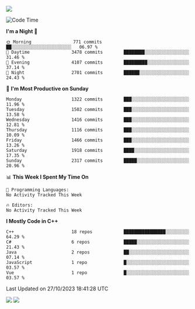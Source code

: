 ![](https://komarev.com/ghpvc/?username=lilpidgey&color=red)
<!--START_SECTION:waka-->
![Code Time](http://img.shields.io/badge/Code%20Time-1%2C491%20hrs%2018%20mins-blue)

**I'm a Night 🦉** 

```text
🌞 Morning                771 commits         ██░░░░░░░░░░░░░░░░░░░░░░░   06.97 % 
🌆 Daytime                3478 commits        ████████░░░░░░░░░░░░░░░░░   31.46 % 
🌃 Evening                4107 commits        █████████░░░░░░░░░░░░░░░░   37.14 % 
🌙 Night                  2701 commits        ██████░░░░░░░░░░░░░░░░░░░   24.43 % 
```
📅 **I'm Most Productive on Sunday** 

```text
Monday                   1322 commits        ███░░░░░░░░░░░░░░░░░░░░░░   11.96 % 
Tuesday                  1502 commits        ███░░░░░░░░░░░░░░░░░░░░░░   13.58 % 
Wednesday                1416 commits        ███░░░░░░░░░░░░░░░░░░░░░░   12.81 % 
Thursday                 1116 commits        ███░░░░░░░░░░░░░░░░░░░░░░   10.09 % 
Friday                   1466 commits        ███░░░░░░░░░░░░░░░░░░░░░░   13.26 % 
Saturday                 1918 commits        ████░░░░░░░░░░░░░░░░░░░░░   17.35 % 
Sunday                   2317 commits        █████░░░░░░░░░░░░░░░░░░░░   20.96 % 
```


📊 **This Week I Spent My Time On** 

```text
💬 Programming Languages: 
No Activity Tracked This Week

🔥 Editors: 
No Activity Tracked This Week
```

**I Mostly Code in C++** 

```text
C++                      18 repos            ████████████████░░░░░░░░░   64.29 % 
C#                       6 repos             █████░░░░░░░░░░░░░░░░░░░░   21.43 % 
Java                     2 repos             ██░░░░░░░░░░░░░░░░░░░░░░░   07.14 % 
JavaScript               1 repo              █░░░░░░░░░░░░░░░░░░░░░░░░   03.57 % 
Vue                      1 repo              █░░░░░░░░░░░░░░░░░░░░░░░░   03.57 % 
```




 Last Updated on 27/10/2023 18:41:28 UTC
<!--END_SECTION:waka-->
![](https://hit.yhype.me/github/profile?user_id=42968544)
![](https://komarev.com/ghpvc/?lilpidgey)
